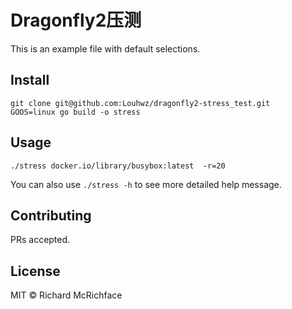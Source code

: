 # Dragonfly2压测

This is an example file with default selections.

## Install

```
git clone git@github.com:Louhwz/dragonfly2-stress_test.git
GOOS=linux go build -o stress
```

## Usage

```
./stress docker.io/library/busybox:latest  -r=20
```
You can also use `./stress -h` to see more detailed help message.

## Contributing

PRs accepted.

## License

MIT © Richard McRichface
